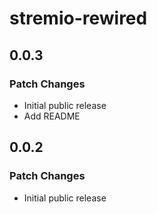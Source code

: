 # stremio-rewired

## 0.0.3

### Patch Changes

- Initial public release
- Add README

## 0.0.2

### Patch Changes

- Initial public release

